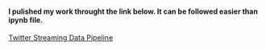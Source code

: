 #### I pulished my work throught the link below. It can be followed easier than ipynb file.

[Twitter Streaming Data Pipeline](https://databricks-prod-cloudfront.cloud.databricks.com/public/4027ec902e239c93eaaa8714f173bcfc/632996160314877/288086402606227/2507171090954711/latest.html)
